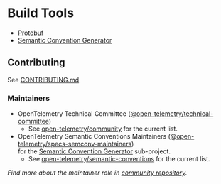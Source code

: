# Build Tools

* [Protobuf](./protobuf/README.md)
* [Semantic Convention Generator](./semantic-conventions/README.md)

## Contributing

See [CONTRIBUTING.md](CONTRIBUTING.md)

### Maintainers

- OpenTelemetry Technical Committee ([@open-telemetry/technical-committee](https://github.com/orgs/open-telemetry/teams/technical-committee))
  - See [open-telemetry/community](https://github.com/open-telemetry/community/blob/main/community-members.md#technical-committee) for the current list.
- OpenTelemetry Semantic Conventions Maintainers ([@open-telemetry/specs-semconv-maintainers](https://github.com/orgs/open-telemetry/teams/specs-semconv-maintainers))  
  for the [Semantic Convention Generator](./semantic-conventions/README.md) sub-project.
  - See [open-telemetry/semantic-conventions](https://github.com/open-telemetry/semantic-conventions#contributing) for the current list.

_Find more about the maintainer role in [community repository](https://github.com/open-telemetry/community/blob/master/community-membership.md#maintainer)._
